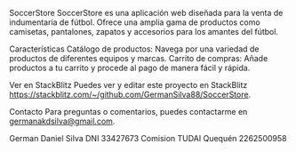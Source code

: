 SoccerStore
SoccerStore es una aplicación web diseñada para la venta de indumentaria de fútbol. Ofrece una amplia gama de productos como camisetas, pantalones, zapatos y accesorios para los amantes del fútbol.

Características
Catálogo de productos: Navega por una variedad de productos de diferentes equipos y marcas.
Carrito de compras: Añade productos a tu carrito y procede al pago de manera fácil y rápida.

Ver en StackBlitz
Puedes ver y editar este proyecto en StackBlitz https://stackblitz.com/~/github.com/GermanSilva88/SoccerStore.

Contacto
Para preguntas o comentarios, puedes contactarme en germanakdsilva@gmail.com.

German Daniel Silva 
DNI 33427673
Comision TUDAI Quequén
2262500958
